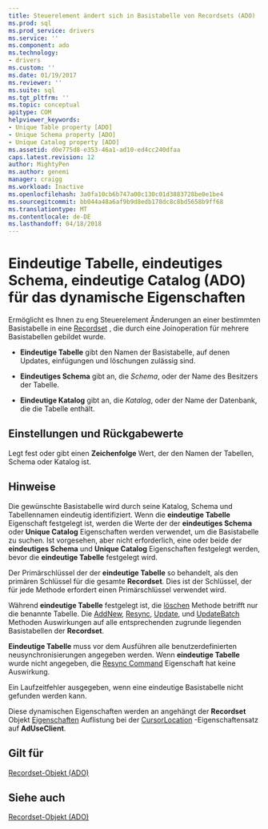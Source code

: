 ```yaml
---
title: Steuerelement ändert sich in Basistabelle von Recordsets (ADO) | Microsoft Docs
ms.prod: sql
ms.prod_service: drivers
ms.service: ''
ms.component: ado
ms.technology:
- drivers
ms.custom: ''
ms.date: 01/19/2017
ms.reviewer: ''
ms.suite: sql
ms.tgt_pltfrm: ''
ms.topic: conceptual
apitype: COM
helpviewer_keywords:
- Unique Table property [ADO]
- Unique Schema property [ADO]
- Unique Catalog property [ADO]
ms.assetid: d0e775d8-e353-46a1-ad10-ed4cc240dfaa
caps.latest.revision: 12
author: MightyPen
ms.author: genemi
manager: craigg
ms.workload: Inactive
ms.openlocfilehash: 3a0fa10cb6b747a00c130c01d3883728be0e1be4
ms.sourcegitcommit: bb044a48a6af9b9d8edb178dc8c8bd5658b9ff68
ms.translationtype: MT
ms.contentlocale: de-DE
ms.lasthandoff: 04/18/2018
---
```

# <a name="unique-table-unique-schema-unique-catalog-properties-dynamic-ado"></a>Eindeutige Tabelle, eindeutiges Schema, eindeutige Catalog (ADO) für das dynamische Eigenschaften
Ermöglicht es Ihnen zu eng Steuerelement Änderungen an einer bestimmten Basistabelle in eine [Recordset](../../../ado/reference/ado-api/recordset-object-ado.md) , die durch eine Joinoperation für mehrere Basistabellen gebildet wurde.  
  
-   **Eindeutige Tabelle** gibt den Namen der Basistabelle, auf denen Updates, einfügungen und löschungen zulässig sind.  
  
-   **Eindeutiges Schema** gibt an, die *Schema*, oder der Name des Besitzers der Tabelle.  
  
-   **Eindeutige Katalog** gibt an, die *Katalog*, oder der Name der Datenbank, die die Tabelle enthält.  
  
## <a name="settings-and-return-values"></a>Einstellungen und Rückgabewerte  
 Legt fest oder gibt einen **Zeichenfolge** Wert, der den Namen der Tabellen, Schema oder Katalog ist.  
  
## <a name="remarks"></a>Hinweise  
 Die gewünschte Basistabelle wird durch seine Katalog, Schema und Tabellennamen eindeutig identifiziert. Wenn die **eindeutige Tabelle** Eigenschaft festgelegt ist, werden die Werte der der **eindeutiges Schema** oder **Unique Catalog** Eigenschaften werden verwendet, um die Basistabelle zu suchen. Ist vorgesehen, aber nicht erforderlich, eine oder beide der **eindeutiges Schema** und **Unique Catalog** Eigenschaften festgelegt werden, bevor die **eindeutige Tabelle** festgelegt wird.  
  
 Der Primärschlüssel der der **eindeutige Tabelle** so behandelt, als den primären Schlüssel für die gesamte **Recordset**. Dies ist der Schlüssel, der für jede Methode erfordert einen Primärschlüssel verwendet wird.  
  
 Während **eindeutige Tabelle** festgelegt ist, die [löschen](../../../ado/reference/ado-api/delete-method-ado-recordset.md) Methode betrifft nur die benannte Tabelle. Die [AddNew](../../../ado/reference/ado-api/addnew-method-ado.md), [Resync](../../../ado/reference/ado-api/resync-method.md), [Update](../../../ado/reference/ado-api/update-method.md), und [UpdateBatch](../../../ado/reference/ado-api/updatebatch-method.md) Methoden Auswirkungen auf alle entsprechenden zugrunde liegenden Basistabellen der **Recordset**.  
  
 **Eindeutige Tabelle** muss vor dem Ausführen alle benutzerdefinierten neusynchronisierungen angegeben werden. Wenn **eindeutige Tabelle** wurde nicht angegeben, die [Resync Command](../../../ado/reference/ado-api/resync-command-property-dynamic-ado.md) Eigenschaft hat keine Auswirkung.  
  
 Ein Laufzeitfehler ausgegeben, wenn eine eindeutige Basistabelle nicht gefunden werden kann.  
  
 Diese dynamischen Eigenschaften werden an angehängt der **Recordset** Objekt [Eigenschaften](../../../ado/reference/ado-api/properties-collection-ado.md) Auflistung bei der [CursorLocation](../../../ado/reference/ado-api/cursorlocation-property-ado.md) -Eigenschaftensatz auf  **AdUseClient**.  
  
## <a name="applies-to"></a>Gilt für  
 [Recordset-Objekt (ADO)](../../../ado/reference/ado-api/recordset-object-ado.md)  
  
## <a name="see-also"></a>Siehe auch  
 [Recordset-Objekt (ADO)](../../../ado/reference/ado-api/recordset-object-ado.md)

